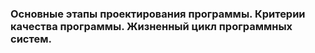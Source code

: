 ### Основные этапы проектирования программы. Критерии качества программы. Жизненный цикл программных систем.
